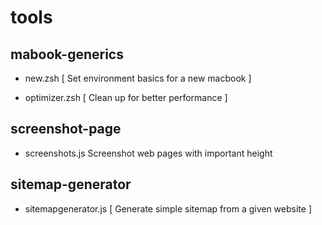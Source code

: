 # tools

## mabook-generics
- new.zsh
  [ Set environment basics for a new macbook ]

- optimizer.zsh
  [ Clean up for better performance ]

## screenshot-page
- screenshots.js
Screenshot web pages with important height

## sitemap-generator
- sitemapgenerator.js
  [ Generate simple sitemap from a given website ]